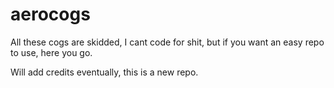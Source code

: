 # aerocogs

All these cogs are skidded, I cant code for shit, but if you want an easy repo to use, here you go.

Will add credits eventually, this is a new repo.
